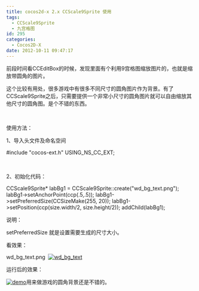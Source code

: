 ```yaml
---
title: cocos2d-x 2.x CCScale9Sprite 使用
tags:
  - CCScale9Sprite
  - 九宫格图
id: 295
categories:
  - Cocos2D-X
date: 2012-10-11 09:47:17
---
```


前段时间看CCEditBox的时候，发现里面有个利用9宫格图缩放图片的，也就是缩放带圆角的图片。

这个比较有用处，很多游戏中有很多不同尺寸的圆角图片作为背景。有了CCScale9Sprite之后，只需要提供一个非常小尺寸的圆角图片就可以自由缩放其他尺寸的圆角图。是个不错的东西。

&nbsp;

使用方法：

1、导入头文件及命名空间

#include "cocos-ext.h"
USING_NS_CC_EXT;

&nbsp;

2、初始化代码：

CCScale9Sprite* labBg1 = CCScale9Sprite::create("wd_bg_text.png");
labBg1-&gt;setAnchorPoint(ccp(.5,.5));
labBg1-&gt;setPreferredSize(CCSizeMake(255, 20));
labBg1-&gt;setPosition(ccp(size.width/2, size.height/2));
addChild(labBg1);

说明：

setPreferredSize 就是设置需要生成的尺寸大小。

看效果：

wd_bg_text.png  [![](http://www.cocos2dev.com/wp-content/uploads/2012/10/wd_bg_text.png "wd_bg_text")](http://www.cocos2dev.com/wp-content/uploads/2012/10/wd_bg_text.png)

运行后的效果：

[![](http://www.cocos2dev.com/wp-content/uploads/2012/10/demo.png "demo")](http://www.cocos2dev.com/wp-content/uploads/2012/10/demo.png)用来做游戏的圆角背景还是不错的。